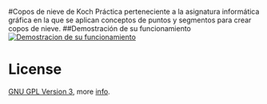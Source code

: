 #Copos de nieve de Koch
Práctica perteneciente a la asignatura informática gráfica en la que se aplican conceptos de puntos y segmentos para crear copos de nieve.
##Demostración de su funcionamiento
[![Demostracion de su funcionamiento](http://i.imgur.com/0iel19y.png)](https://youtu.be/YKDeahiQaNM-Y?t=35s "copos de nieve")

License
===
[GNU GPL Version 3](https://www.gnu.org/licenses/gpl-3.0.html), more [info](http://en.wikipedia.org/wiki/GNU_General_Public_License).
